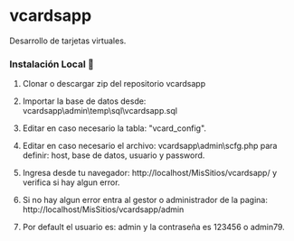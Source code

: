 # vcardsapp
Desarrollo de tarjetas virtuales.

### Instalación Local 🔧

1. Clonar o descargar zip del repositorio vcardsapp

2. Importar la base de datos desde: vcardsapp\admin\temp\sql\vcardsapp.sql

3. Editar en caso necesario la tabla: "vcard_config".

4. Editar en caso necesario el archivo: vcardsapp\admin\scfg.php para definir: host, base de datos, usuario y password.

5. Ingresa desde tu navegador: http://localhost/MisSitios/vcardsapp/ y verifica si hay algun error.

6. Si no hay algun error entra al gestor o administrador de la pagina: http://localhost/MisSitios/vcardsapp/admin

7. Por default el usuario es: admin y la contraseña es 123456 o admin79.



